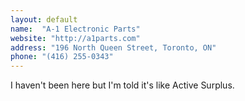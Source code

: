 ```yaml
---
layout: default
name:  "A-1 Electronic Parts"
website: "http://a1parts.com"
address: "196 North Queen Street, Toronto, ON"
phone: "(416) 255-0343"
---
```


I haven't been here but I'm told it's like Active Surplus. 